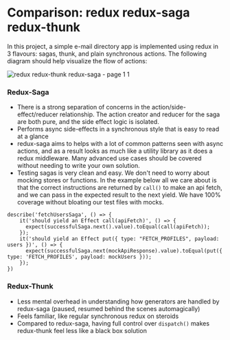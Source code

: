 # Comparison: redux redux-saga redux-thunk

In this project, a simple e-mail directory app is implemented using redux in 3 flavours: sagas, thunk, and plain synchronous actions. The following diagram should help visualize the flow of actions:

![redux redux-thunk redux-saga - page 1 1](https://cloud.githubusercontent.com/assets/5748440/26634296/2b0a8348-45e4-11e7-80fa-40543fdfc1b3.jpeg)

### Redux-Saga

- There is a strong separation of concerns in the action/side-effect/reducer relationship. The action creator and reducer for the saga are both pure, and the side effect logic is isolated.
- Performs async side-effects in a synchronous style that is easy to read at a glance
- redux-saga aims to helps with a lot of common patterns seen with async actions, and as a result looks as much like a utility library as it does a redux middleware. Many advanced use cases should be covered without needing to write your own solution.
- Testing sagas is very clean and easy. We don't need to worry about mocking stores or functions. In the example below all we care about is that the correct instructions are returned by `call()` to make an api fetch, and we can pass in the expected result to the next yield. We have 100% coverage without bloating our test files with mocks.
```
describe('fetchUsersSaga', () => {
	it('should yield an Effect call(apiFetch)', () => {
	  expect(successfulSaga.next().value).toEqual(call(apiFetch));
	});
	it('should yield an Effect put({ type: "FETCH_PROFILES", payload: users })', () => {
	  expect(successfulSaga.next(mockApiResponse).value).toEqual(put({ type: 'FETCH_PROFILES', payload: mockUsers }));
	});
})
```

### Redux-Thunk

- Less mental overhead in understanding how generators are handled by redux-saga (paused, resumed behind the scenes automagically)
- Feels familiar, like regular synchronous redux on steroids
- Compared to redux-saga, having full control over `dispatch()` makes redux-thunk feel less like a black box solution
